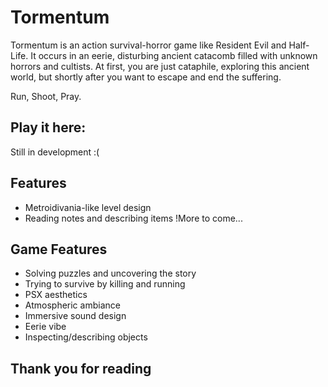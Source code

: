 # Tormentum
 Tormentum is an action survival-horror game like Resident Evil and Half-Life. It occurs in an eerie, disturbing ancient catacomb filled with unknown horrors and cultists. At first, you are just cataphile, exploring this ancient world, but shortly after you want to escape and end the suffering.

Run, Shoot, Pray.

 ## Play it here: 
Still in development :(

## Features
* Metroidivania-like level design
* Reading notes and describing items
  !More to come...

 ## Game Features
* Solving puzzles and uncovering the story
* Trying to survive by killing and running
* PSX aesthetics
* Atmospheric ambiance
* Immersive sound design
* Eerie vibe
* Inspecting/describing objects

 ## Thank you for reading

